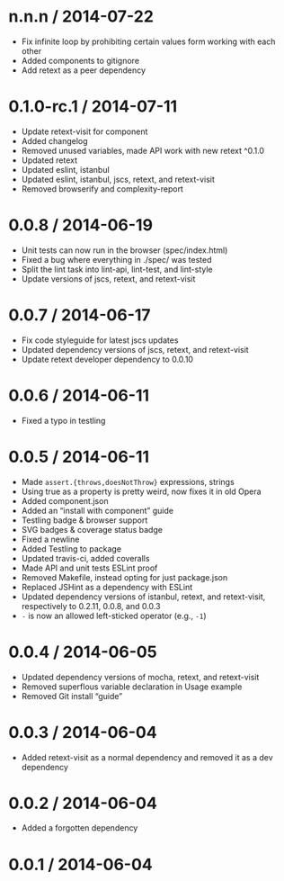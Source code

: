 
n.n.n / 2014-07-22
==================

 * Fix infinite loop by prohibiting certain values form working with each other
 * Added components to gitignore
 * Add retext as a peer dependency

0.1.0-rc.1 / 2014-07-11
==================

 * Update retext-visit for component
 * Added changelog
 * Removed unused variables, made API work with new retext ^0.1.0
 * Updated retext
 * Updated eslint, istanbul
 * Updated eslint, istanbul, jscs, retext, and retext-visit
 * Removed browserify and complexity-report

0.0.8 / 2014-06-19
==================

 * Unit tests can now run in the browser (spec/index.html)
 * Fixed a bug where everything in ./spec/ was tested
 * Split the lint task into lint-api, lint-test, and lint-style
 * Update versions of jscs, retext, and retext-visit

0.0.7 / 2014-06-17
==================

 * Fix code styleguide for latest jscs updates
 * Updated dependency versions of jscs, retext, and retext-visit
 * Update retext developer dependency to 0.0.10

0.0.6 / 2014-06-11
==================

 * Fixed a typo in testling

0.0.5 / 2014-06-11
==================

 * Made `assert.{throws,doesNotThrow}` expressions, strings
 * Using true as a property is pretty weird, now fixes it in old Opera
 * Added component.json
 * Added an “install with component” guide
 * Testling badge & browser support
 * SVG badges & coverage status badge
 * Fixed a newline
 * Added Testling to package
 * Updated travis-ci, added coveralls
 * Made API and unit tests ESLint proof
 * Removed Makefile, instead opting for just package.json
 * Replaced JSHint as a dependency with ESLint
 * Updated dependency versions of istanbul, retext, and retext-visit, respectively to 0.2.11, 0.0.8, and 0.0.3
 * `-` is now an allowed left-sticked operator (e.g., `-1`)

0.0.4 / 2014-06-05
==================

 * Updated dependency versions of mocha, retext, and retext-visit
 * Removed superflous variable declaration in Usage example
 * Removed Git install “guide”

0.0.3 / 2014-06-04
==================

 * Added retext-visit as a normal dependency and removed it as a dev dependency

0.0.2 / 2014-06-04
==================

 * Added a forgotten dependency

0.0.1 / 2014-06-04
==================

